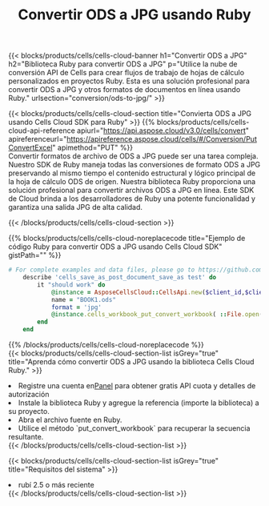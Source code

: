 ﻿---
title: Convertir ODS a JPG usando Ruby
description:  Utilizar el SDK de Cloud Aspose.Cells para Ruby para convertir un archivo en formato ODS a un archivo en formato JPG.
kwords: Excel, Convert ODS to JPG, REST, Ruby
howto: How to convert ODS to JPG using Aspose.Cells Cloud Ruby library.
---
{{< blocks/products/cells/cells-cloud-banner h1="Convertir ODS a JPG" h2="Biblioteca Ruby para convertir ODS a JPG" p="Utilice la nube de conversión API de Cells para crear flujos de trabajo de hojas de cálculo personalizados en proyectos Ruby. Esta es una solución profesional para convertir ODS a JPG y otros formatos de documentos en línea usando Ruby." urlsection="conversion/ods-to-jpg/" >}}

{{< blocks/products/cells/cells-cloud-section title="Convierta ODS a JPG usando Cells Cloud SDK para Ruby" >}}
{{% blocks/products/cells/cells-cloud-api-reference apiurl="https://api.aspose.cloud/v3.0/cells/convert" apireferenceurl="https://apireference.aspose.cloud/cells/#/Conversion/PutConvertExcel" apimethod="PUT" %}}
<br/>
Convertir formatos de archivo de ODS a JPG puede ser una tarea compleja. Nuestro SDK de Ruby maneja todas las conversiones de formato ODS a JPG preservando al mismo tiempo el contenido estructural y lógico principal de la hoja de cálculo ODS de origen. Nuestra biblioteca Ruby proporciona una solución profesional para convertir archivos ODS a JPG en línea. Este SDK de Cloud brinda a los desarrolladores de Ruby una potente funcionalidad y garantiza una salida JPG de alta calidad.

{{< /blocks/products/cells/cells-cloud-section >}}

{{% blocks/products/cells/cells-cloud-noreplacecode title="Ejemplo de código Ruby para convertir ODS a JPG usando Cells Cloud SDK" gistPath="" %}}
 
```ruby
# For complete examples and data files, please go to https://github.com/aspose-cells-cloud/aspose-cells-cloud-ruby/
    describe 'cells_save_as_post_document_save_as test' do
        it "should work" do
            @instance = AsposeCellsCloud::CellsApi.new($client_id,$client_secret,"v3.0","https://api.aspose.cloud/")
            name = "BOOK1.ods"
            format = 'jpg'
            @instance.cells_workbook_put_convert_workbook( ::File.open(File.expand_path("data/"+name),"r")  {|io| io.read(io.size) },{:format=>format})     
        end
    end
```
 
{{% /blocks/products/cells/cells-cloud-noreplacecode %}}
<br/>
{{< blocks/products/cells/cells-cloud-section-list isGrey="true" title="Aprenda cómo convertir ODS a JPG usando la biblioteca Cells Cloud Ruby." >}}
<li> Registre una cuenta en<a href="https://dashboard.aspose.cloud/">Panel</a> para obtener gratis API cuota y detalles de autorización</li>
<li>Instale la biblioteca Ruby y agregue la referencia (importe la biblioteca) a su proyecto.</li>
<li>Abra el archivo fuente en Ruby.</li>
<li>Utilice el método `put_convert_workbook` para recuperar la secuencia resultante.</li>
{{< /blocks/products/cells/cells-cloud-section-list >}}

{{< blocks/products/cells/cells-cloud-section-list isGrey="true" title="Requisitos del sistema" >}}
<li>rubí 2.5 o más reciente</li>
{{< /blocks/products/cells/cells-cloud-section-list >}}
